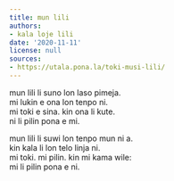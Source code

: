 ```yaml
---
title: mun lili
authors:
- kala loje lili
date: '2020-11-11'
license: null
sources:
- https://utala.pona.la/toki-musi-lili/
---
```


mun lili li suno lon laso pimeja.  
mi lukin e ona lon tenpo ni.  
mi toki e sina. kin ona li kute.  
ni li pilin pona e mi.

mun lili li suwi lon tenpo mun ni a.  
kin kala li lon telo linja ni.  
mi toki. mi pilin. kin mi kama wile:  
mi li pilin pona e ni.